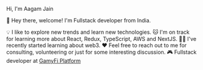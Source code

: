 Hi, I'm Aagam Jain

👋 Hey there, welcome!
I'm Fullstack developer from India.

💡 I like to explore new trends and learn new technologies.
🐱 I'm on track for learning more about React, Redux, TypeScript, AWS and NextJS.
✍🏼 I've recently started learning about web3.
❤️ Feel free to reach out to me for consulting, volunteering or just for some interesting discussion.
🎮 Fullstack developer at [GamyFi Platform](https://www.gamyfi.org/home)

<!--
**imaagu/imaagu** is a ✨ _special_ ✨ repository because its `README.md` (this file) appears on your GitHub profile.

Here are some ideas to get you started:

- 🔭 I’m currently working on ...
- 🌱 I’m currently learning ...
- 👯 I’m looking to collaborate on ...
- 🤔 I’m looking for help with ...
- 💬 Ask me about ...
- 📫 How to reach me: ...
- 😄 Pronouns: ...
- ⚡ Fun fact: ...
-->
